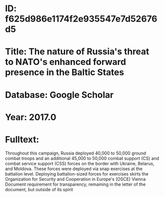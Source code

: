# ID: f625d986e1174f2e935547e7d52676d5
# Title: The nature of Russia's threat to NATO's enhanced forward presence in the Baltic States
# Database: Google Scholar
# Year: 2017.0
# Fulltext:
Throughout this campaign, Russia deployed 40,000 to 50,000 ground combat troops and an additional 45,000 to 50,000 combat support (CS) and combat service support (CSS) forces on the border with Ukraine, Belarus, and Moldova.
These forces were deployed via snap exercises at the battalion level.
Deploying battalion-sized forces for exercises skirts the Organization for Security and Cooperation in Europe's (OSCE) Vienna Document requirement for transparency, remaining in the letter of the document, but outside of its spirit